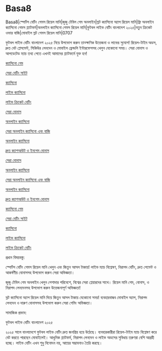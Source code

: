 # Basa8
Basa8|স্পোর্টস বেটিং গেমস রিয়েল মানি|জুজু টেবিল গেম অনলাইন|স্লট ক্যাসিনো অ্যাপ রিয়েল মানি|ফ্রি অনলাইন ক্যাসিনো গেমস প্ল্যাটফর্ম|অনলাইন ক্যাসিনো গেমস রিয়েল মানি|ফুটবল লাইভ বেটিং বাংলাদেশ ২০২৫|নতুন ক্রিকেট ওভার বাজি|মোবাইল স্লট গেমস রিয়েল মানি|0707

ফুটবল লাইভ বেটিং বাংলাদেশ ২০২৫ নিয়ে উপভোগ করুন তাত্ক্ষণিক উত্তেজনা ও লাভের সুযোগ! রিয়েল-টাইম অডস, দ্রুত বেট প্লেসমেন্ট, সিকিউর লেনদেন ও মোবাইল ফ্রেন্ডলি ইন্টারফেসসহ খেলুন যেকোনো সময়। সেরা বোনাস ও আপডেটেড ম্যাচ তথ্য পেতে এখনই আমাদের প্ল্যাটফর্মে যুক্ত হন!

<a href="https://basa8pc.com/">ক্যাসিনো গেম</a>

<a href="https://basa8pc.net/">সেরা বেটিং সাইট</a>

<a href="https://basa8live.com/">ক্যাসিনো</a>

<a href="https://basa8live.net/">লাইভ ক্যাসিনো</a>

<a href="https://basa8uk.com/">লাইভ ক্রিকেট বেটিং</a>

<a href="https://basa8uk.net/">সেরা বোনাস</a>

<a href="https://basa8hub.com/">অনলাইন ক্যাসিনো</a>

<a href="https://basa8hub.net/">সেরা অনলাইন ক্যাসিনো এবং বাজি</a>

<a href="https://basa8sx.com/">অনলাইন ক্যাসিনো</a>

<a href="https://basa8sx.net/">দ্রুত ক্যাশআউট ও ইনগেম বোনাস</a>

<a href="https://basa8uk.net/">সেরা বোনাস</a>

<a href="https://basa8hub.com/">অনলাইন ক্যাসিনো</a>

<a href="https://basa8hub.net/">সেরা অনলাইন ক্যাসিনো এবং বাজি</a>

<a href="https://basa8sx.com/">অনলাইন ক্যাসিনো</a>

<a href="https://basa8sx.net/">দ্রুত ক্যাশআউট ও ইনগেম বোনাস</a>

<a href="https://basa8pc.com/">ক্যাসিনো গেম</a>

<a href="https://basa8pc.net/">সেরা বেটিং সাইট</a>

<a href="https://basa8live.com/">ক্যাসিনো</a>

<a href="https://basa8live.net/">লাইভ ক্যাসিনো</a>

<a href="https://basa8uk.com/">লাইভ ক্রিকেট বেটিং</a>

প্রধান বিষয়বস্তু:

স্পোর্টস বেটিং গেমস রিয়েল মানি খেলুন এবং জিতুন আসল টাকায়! লাইভ ম্যাচ বিশ্লেষণ, নিরাপদ বেটিং, দ্রুত পেমেন্ট ও আকর্ষণীয় বোনাসসহ উপভোগ করুন সেরা অভিজ্ঞতা।

জুজু টেবিল গেম অনলাইন খেলুন পেশাদার পরিবেশে, বিশ্বের সেরা প্লেয়ারদের সাথে। রিয়েল মানি গেম, বোনাস, ও নিরাপদ লেনদেনসহ উপভোগ করুন উত্তেজনাপূর্ণ অভিজ্ঞতা!

স্লট ক্যাসিনো অ্যাপ রিয়েল মানি দিয়ে জিতুন আসল টাকায় যেকোনো সময়! ব্যবহারবান্ধব মোবাইল অ্যাপ, নিরাপদ লেনদেন ও দারুণ বোনাসসহ উপভোগ করুন সেরা গেমিং অভিজ্ঞতা।

সামাজিক প্রভাব:

ফুটবল লাইভ বেটিং বাংলাদেশ ২০২৫

২০২৫ সালে বাংলাদেশে ফুটবল লাইভ বেটিং দ্রুত জনপ্রিয় হয়ে উঠেছে। ব্যবহারকারীরা রিয়েল-টাইম ম্যাচ বিশ্লেষণ করে বেট করতে পারছেন মোবাইলেই। আধুনিক প্ল্যাটফর্ম, নিরাপদ লেনদেন ও লাইভ অডসের সুবিধায় তরুণরা বেশি আগ্রহী হচ্ছে। লাইভ বেটিং এখন শুধু বিনোদন নয়, আয়ের সম্ভাবনাও তৈরি করছে।
